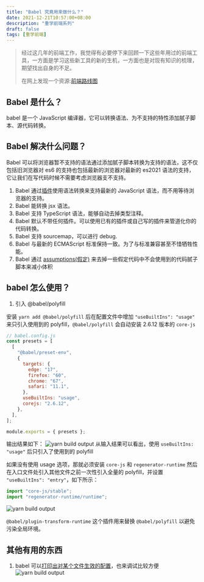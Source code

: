 ```yaml
---
title: "Babel 究竟用来做什么？"
date: 2021-12-21T10:57:00+08:00
description: "重学前端系列"
draft: false
tags: [重学前端]
---
```


> 经过这几年的前端工作，我觉得有必要停下来回顾一下这些年用过的前端工具，一方面是学习这些新工具的新的生机，一方面也是对现有知识的梳理，期望找出自身的不足。
> 
> 在网上发现一个资源:[前端路线图](http://codylindley.com/)


## Babel 是什么？

babel 是一个 JavaScript 编译器，它可以转换语法、为不支持的特性添加腻子脚本、源代码转换。


## Babel 解决什么问题？

Babel 可以将浏览器暂不支持的语法通过添加腻子脚本转换为支持的语法，这不仅包括旧浏览器对 es6 的支持也包括最新的浏览器对最新的 es2021 语法的支持，它让我们在写代码时候不需要考虑浏览器支不支持。

1. Babel 通过[插件](https://babeljs.io/docs/en/plugins)使用语法转换来支持最新的 JavaScript 语法，而不用等待浏览器的支持。
2. Babel 能转换 jsx 语法。
3. Babel 支持 TypeScript 语法，能够自动去掉类型注释。
4. Babel 默认不带任何插件。可以使用已有的插件或自己写的插件来管道化你的代码转换。
5. Babel 支持 sourcemap，可以进行 debug.
6. Babel 与最新的 ECMAScript 标准保持一致。为了与标准兼容甚至不惜牺牲性能。
7. Babel 通过 [assumptions(假定)](https://babeljs.io/docs/en/assumptions) 来去掉一些假定代码中不会使用到的代码腻子脚本来减小体积 

## babel 怎么使用？

1. 引入 @babel/polyfill

安装 `yarn add @babel/polyfill` 后在配置文件中增加 `"useBuiltIns": "usage"` 来只引入使用到的 polyfill，`@babel/polyfill` 会自动安装 2.6.12 版本的 `core-js`
```js
// babel.config.js
const presets = [
  [
    "@babel/preset-env",
    {
      targets: {
        edge: "17",
        firefox: "60",
        chrome: "67",
        safari: "11.1",
      },
      useBuiltIns: "usage",
      corejs: "2.6.12",
    },
  ],
];

module.exports = { presets };
```
输出结果如下：
![yarn build output](/posts/img/Snipaste_2021-12-22_11-22-55.png)
从输入结果可以看出，使用 `useBuiltIns: "usage"` 后只引入了使用到的 polyfill

如果没有使用 usage 选项，那就必须安装 `core-js` 和 `regenerator-runtime` 然后在入口文件处引入其他文件之前一次性引入全量的 polyfill，并设置 `"useBuiltIns": "entry"`，如下所示：
```js
import "core-js/stable";
import "regenerator-runtime/runtime";
```
![yarn build output](/posts/img/Snipaste_2021-12-22_11-42-23.png)

`@babel/plugin-transform-runtime` 这个插件用来替换 `@babel/polyfill` 以避免污染全局环境。



## 其他有用的东西

1. babel 可以[打印出对某个文件生效的配置](https://babeljs.io/docs/en/configuration#print-effective-configs)，也来调试比较方便
![yarn build output](/posts/img/Snipaste_2021-12-22_12-11-42.png)